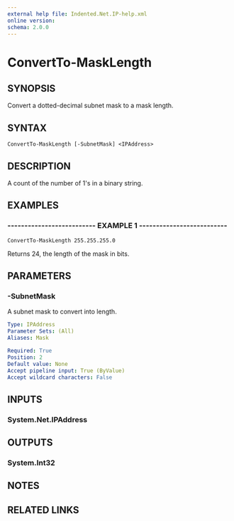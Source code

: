 ```yaml
---
external help file: Indented.Net.IP-help.xml
online version: 
schema: 2.0.0
---
```


# ConvertTo-MaskLength

## SYNOPSIS
Convert a dotted-decimal subnet mask to a mask length.

## SYNTAX

```
ConvertTo-MaskLength [-SubnetMask] <IPAddress>
```

## DESCRIPTION
A count of the number of 1's in a binary string.

## EXAMPLES

### -------------------------- EXAMPLE 1 --------------------------
```
ConvertTo-MaskLength 255.255.255.0
```

Returns 24, the length of the mask in bits.

## PARAMETERS

### -SubnetMask
A subnet mask to convert into length.

```yaml
Type: IPAddress
Parameter Sets: (All)
Aliases: Mask

Required: True
Position: 2
Default value: None
Accept pipeline input: True (ByValue)
Accept wildcard characters: False
```

## INPUTS

### System.Net.IPAddress

## OUTPUTS

### System.Int32

## NOTES

## RELATED LINKS

